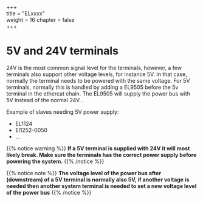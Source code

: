 +++  
title = "ELxxxx"   
weight = 16
chapter = false  
+++

# 5V and 24V terminals
24V is the most common signal level for the terminals, however, a few terminals also support other voltage levels, for instance 5V.
In that case, normally the terminal needs to be powered with the same voltage.
For 5V terminals, normally this is handled by adding a EL9505 before the 5v terminal in the ethercat chain. The EL9505 will supply the power bus with 5V instead of the normal 24V .

Example of slaves needing 5V power supply:
* EL1124 
* El1252-0050
* ...

{{% notice warning %}}
**If a 5V terminal is supplied with 24V it will most likely break. Make sure the terminals has the correct power supply __before__ powering the system.** 
{{% /notice %}}

{{% notice note %}}
**The voltage level of the power bus after (downstream) of a 5V terminal is normally also 5V, if another voltage is needed then another system terminal is needed to set a new voltage level of the power bus**
{{% /notice %}}
